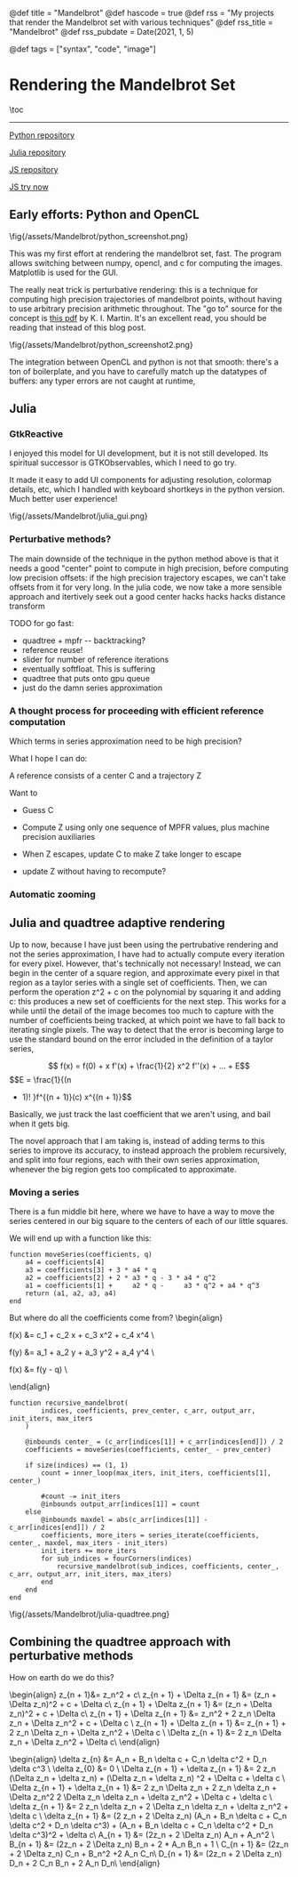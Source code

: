 
@def title = "Mandelbrot"
@def hascode = true
@def rss = "My projects that render the Mandelbrot set with various techniques"
@def rss_title = "Mandelbrot"
@def rss_pubdate = Date(2021, 1, 5)

@def tags = ["syntax", "code", "image"]

# Rendering the Mandelbrot Set

\toc

---

[Python repository](https://github.com/HastingsGreer/MandelBrotGL)

[Julia repository](https://github.com/HastingsGreer/julia_mandelbrot)

[JS repository](https://github.com/HastingsGreer/mandeljs)

[JS try now](https://hastingsgreer.github.io/mandeljs)

## Early efforts: Python and OpenCL

\fig{/assets/Mandelbrot/python_screenshot.png}

This was my first effort at rendering the mandelbrot set, fast.
The program allows switching between numpy, opencl, and c for computing the images. 
Matplotlib is used for the GUI.

The really neat trick is perturbative rendering: this is a technique for computing high precision 
trajectories of mandelbrot points, without having to use arbitrary precision arithmetic throughout.
The "go to" source for the concept is [this pdf](http://www.science.eclipse.co.uk/sft_maths.pdf) by K. I. Martin. 
It's an excellent read, you should be reading that instead of this blog post.

\fig{/assets/Mandelbrot/python_screenshot2.png}

The integration between OpenCL and python is not that smooth: there's a ton of boilerplate, and you have to carefully match up the datatypes of buffers: any typer errors are not caught at runtime, 



## Julia


### GtkReactive

I enjoyed this model for UI development, but it is not still developed. Its spiritual successor is GTKObservables, which I need to go try.

It made it easy to add UI components for adjusting resolution, colormap details, etc, which I handled with keyboard shortkeys in the python version. Much better user experience!

\fig{/assets/Mandelbrot/julia_gui.png}

### Perturbative methods?

The main downside of the technique in the python method above is that it needs a good "center" point to compute in high precision, before computing low precision offsets: if the high precision trajectory escapes, we can't take offsets from it for very long.
In the julia code, we now take a more sensible approach and itertively seek out a good center hacks hacks hacks distance transform 

TODO for go fast:

 - quadtree + mpfr -- backtracking?
 - reference reuse!
 - slider for number of reference iterations
 - eventually softfloat. This is suffering
 - quadtree that puts onto gpu queue
 - just do the damn series approximation


### A thought process for proceeding with efficient reference computation

Which terms in series approximation need to be high precision?


What I hope I can do:

A reference consists of a center C and a trajectory Z 

Want to 
    
 - Guess C

 - Compute Z using only one sequence of MPFR values, plus machine precision auxiliaries

 - When Z escapes, update C to make Z take longer to escape

 - update Z without having to recompute?



### Automatic zooming



## Julia and quadtree adaptive rendering

Up to now, because I have just been using the pertrubative rendering and not
the series approximation, I have had to actually compute every iteration for
every pixel. However, that's technically not necessary!  Instead, we can begin
in the center of a square region, and approximate every pixel in that region as
a taylor series with a single set of coefficients. Then, we can perform the
operation z^2 + c on the polynomial by squaring it and adding c: this produces
a new set of coefficients for the next step. This works for a while until the
detail of the image becomes too much to capture with the number of coefficients
being tracked, at which point we have to fall back to iterating single pixels.
The way to detect that the error is becoming large to use the standard bound on
the error included in the definition of a taylor series, 

$$ f(x) = f(0) + x f'(x) + \frac{1}{2} x^2 f''(x) + ... + E$$ $$E = \frac{1}{(n
+ 1)!  }f^{(n + 1)}(c) x^{(n + 1)}$$ 

Basically, we just track the last coefficient that we aren't using, and bail
when it gets big.

The novel approach that I am taking is, instead of adding terms to this series
to improve its accuracy, to instead approach the problem recursively, and split
into four regions, each with their own series approximation, whenever the big
region gets too complicated to approximate.

### Moving a series

There is a fun middle bit here, where we have to have a way to move the series
centered in our big square to the centers of each of our little squares.

We will end up with a function like this:

```
function moveSeries(coefficients, q)	
	a4 = coefficients[4]
	a3 = coefficients[3] + 3 * a4 * q
	a2 = coefficients[2] + 2 * a3 * q - 3 * a4 * q^2
	a1 = coefficients[1] +     a2 * q -     a3 * q^2 + a4 * q^3
	return (a1, a2, a3, a4)
end
```

But where do all the coefficients come from?
\begin{align}

f(x) &= c_1 + c_2 x + c_3 x^2 + c_4 x^4  \\

f(y) &= a_1 + a_2 y + a_3 y^2 + a_4 y^4  \\

f(x) &= f(y - q) \\

\end{align}
```
function recursive_mandelbrot(
        indices, coefficients, prev_center, c_arr, output_arr, init_iters, max_iters
    )
    
    @inbounds center_ = (c_arr[indices[1]] + c_arr[indices[end]]) / 2
    coefficients = moveSeries(coefficients, center_ - prev_center)
    
    if size(indices) == (1, 1)
        count = inner_loop(max_iters, init_iters, coefficients[1], center_)
        
        #count -= init_iters
        @inbounds output_arr[indices[1]] = count
    else
        @inbounds maxdel = abs(c_arr[indices[1]] - c_arr[indices[end]]) / 2
        coefficients, more_iters = series_iterate(coefficients, center_, maxdel, max_iters - init_iters)
        init_iters += more_iters
        for sub_indices = fourCorners(indices)
            recursive_mandelbrot(sub_indices, coefficients, center_, c_arr, output_arr, init_iters, max_iters)
        end
    end
end	
```
\fig{/assets/Mandelbrot/julia-quadtree.png}

## Combining the quadtree approach with perturbative methods

How on earth do we do this? 

\begin{align}
z_{n + 1}&= z_n^2 + c\\
z_{n + 1} + \Delta z_{n + 1} &= (z_n + \Delta z_n)^2 + c + \Delta c\\
z_{n + 1} + \Delta z_{n + 1} &= (z_n + \Delta z_n)^2 + c + \Delta c\\
z_{n + 1} + \Delta z_{n + 1} &= z_n^2 + 2 z_n \Delta z_n + \Delta z_n^2 + c + \Delta c \\
z_{n + 1} + \Delta z_{n + 1} &= z_{n + 1}  + 2 z_n \Delta z_n + \Delta z_n^2 + \Delta c \\
\Delta z_{n + 1} &= 2 z_n \Delta z_n + \Delta z_n^2 + \Delta c\\
\end{align}



\begin{align}
\delta z_{n} &= A_n + B_n \delta c  + C_n \delta c^2 + D_n \delta c^3 \\
\delta z_{0} &= 0 \\
\Delta z_{n + 1} + \delta z_{n + 1} &= 2 z_n (\Delta z_n + \delta z_n) + (\Delta z_n + \delta z_n) ^2 + \Delta c + \delta c \\
\Delta z_{n + 1} + \delta z_{n + 1} &= 2 z_n \Delta z_n + 2 z_n \delta z_n + \Delta z_n^2 2 \Delta z_n \delta z_n  + \delta z_n^2 + \Delta c + \delta c \\
\delta z_{n + 1} &= 2 z_n \delta z_n +  2 \Delta z_n \delta z_n  + \delta z_n^2 +  \delta c \\
\delta z_{n + 1} &= (2 z_n + 2 \Delta z_n) (A_n + B_n \delta c  + C_n \delta c^2 + D_n \delta c^3) + (A_n + B_n \delta c  + C_n \delta c^2 + D_n \delta c^3)^2 +  \delta c\\
A_{n + 1} &= (2z_n + 2 \Delta z_n) A_n + A_n^2 \\
B_{n + 1} &= (2z_n + 2 \Delta z_n) B_n + 2 * A_n B_n  + 1 \\
C_{n + 1} &= (2z_n + 2 \Delta z_n) C_n + B_n^2 +2  A_n C_n\\
D_{n + 1} &= (2z_n + 2 \Delta z_n) D_n + 2 C_n B_n + 2 A_n D_n\\
\end{align}

